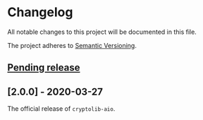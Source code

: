 # Changelog

All notable changes to this project will be documented in this file.

The project adheres to [Semantic Versioning](https://semver.org/spec/v2.0.0.html).

## [Pending release]

## [2.0.0] - 2020-03-27

The official release of `cryptolib-aio`.

[Pending release]: https://github.com/nardew/cryptolib-aio/compare/2.0.0...HEAD